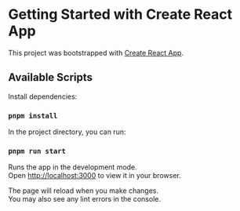 # Getting Started with Create React App

This project was bootstrapped with [Create React App](https://github.com/facebook/create-react-app).

## Available Scripts

Install dependencies:

### `pnpm install`

In the project directory, you can run:

### `pnpm run start`

Runs the app in the development mode.\
Open [http://localhost:3000](http://localhost:3000) to view it in your browser.

The page will reload when you make changes.\
You may also see any lint errors in the console.


